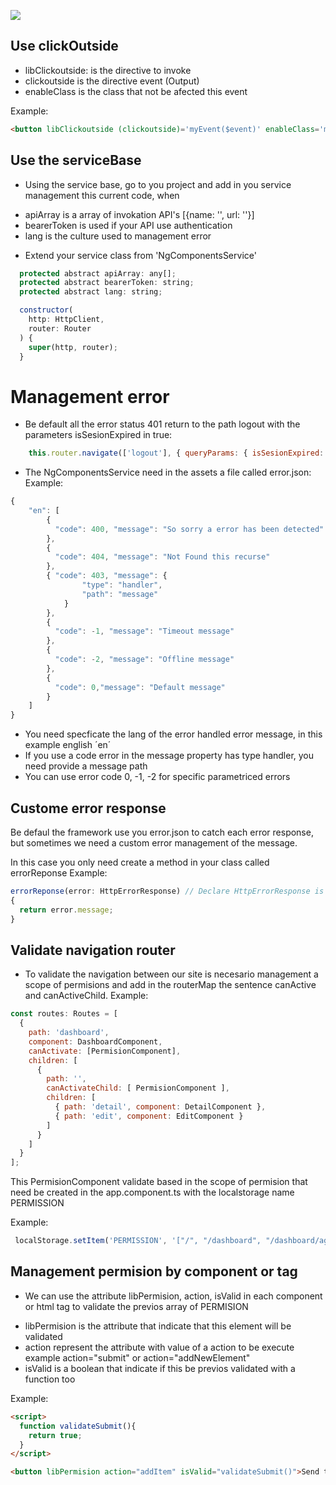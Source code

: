 <a href="https://paypal.me/tonymanpro?locale.x=es_XC"><img src="https://img.shields.io/badge/Donate-PayPal-dc3d53.svg"/></a>


## Use clickOutside

- libClickoutside: is the directive to invoke
- clickoutside is the directive event (Output)
- enableClass is the class that not be afected this event

Example:

```html
<button libClickoutside (clickoutside)='myEvent($event)' enableClass='myExceptedClass'></button>
```


## Use the serviceBase

* Using the service base, go to you project and add in you service management this current code,
when

- apiArray is a array of invokation API's [{name: '', url: ''}]
- bearerToken is used if your API use authentication
- lang is the culture used to management error

* Extend your service class from 'NgComponentsService'


```javascript
  protected abstract apiArray: any[];
  protected abstract bearerToken: string;
  protected abstract lang: string;

  constructor(
    http: HttpClient,
    router: Router
  ) {
    super(http, router);
  }
```

# Management error

* Be default all the error status 401 return to the path logout with the parameters isSesionExpired in true:
```javascript
    this.router.navigate(['logout'], { queryParams: { isSesionExpired: true } })
```

* The NgComponentsService need in the assets a file called error.json:
 Example:

```javascript
{
    "en": [
        { 
          "code": 400, "message": "So sorry a error has been detected" 
        },
        { 
          "code": 404, "message": "Not Found this recurse" 
        },
        { "code": 403, "message": {
                "type": "handler",
                "path": "message"
            } 
        },
        {
          "code": -1, "message": "Timeout message"
        },
        { 
          "code": -2, "message": "Offline message"
        },
        {
          "code": 0,"message": "Default message"
        }
    ]
}

```
* You need specficate the lang of the error handled error message, in this example english ´en´
* If you use a code error in the message property has type handler, you need provide a message path
* You can use error code 0, -1, -2 for specific parametriced errors


## Custome error response

Be defaul the framework use you error.json to catch each error response, but sometimes we need a 
custom error management of the message.

In this case you only need create a method in your class called errorReponse
Example:

```javascript
errorReponse(error: HttpErrorResponse) // Declare HttpErrorResponse is not necesary
{
  return error.message;
}
```


## Validate navigation router

* To validate the navigation between our site is necesario management a scope of permisions and add in the routerMap the sentence canActive and canActiveChild.
Example:

```javascript
const routes: Routes = [
  {
    path: 'dashboard',
    component: DashboardComponent,
    canActivate: [PermisionComponent],
    children: [
      {
        path: '',
        canActivateChild: [ PermisionComponent ],
        children: [
          { path: 'detail', component: DetailComponent },
          { path: 'edit', component: EditComponent }
        ]
      }
    ]
  }
];
```


This PermisionComponent validate based in the scope of permision that need be created in the app.component.ts with the localstorage name PERMISSION

Example:

```javascript
 localStorage.setItem('PERMISSION', '["/", "/dashboard", "/dashboard/agregar"]');
```


## Management permision by component or tag

* We can use the attribute libPermision, action, isValid in each component or html tag to validate the previos array of PERMISION
- libPermision is the attribute that indicate that this element will be validated
- action represent the attribute with value of a action to be execute example action="submit"  or action="addNewElement"
- isValid is a boolean that indicate if this be previos validated with a function too

Example:

```html
<script>
  function validateSubmit(){
    return true;
  }
</script>

<button libPermision action="addItem" isValid="validateSubmit()">Send to aproved</button>
```